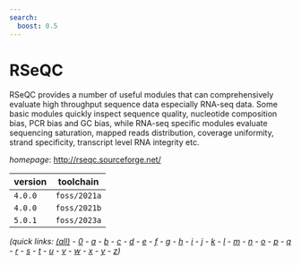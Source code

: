 ```yaml
---
search:
  boost: 0.5
---
```

# RSeQC

RSeQC provides a number of useful modules that can  comprehensively evaluate high throughput sequence data especially RNA-seq  data. Some basic modules quickly inspect sequence quality, nucleotide  composition bias, PCR bias and GC bias, while RNA-seq specific modules  evaluate sequencing saturation, mapped reads distribution, coverage  uniformity, strand specificity, transcript level RNA integrity etc.

*homepage*: <http://rseqc.sourceforge.net/>

version | toolchain
--------|----------
``4.0.0`` | ``foss/2021a``
``4.0.0`` | ``foss/2021b``
``5.0.1`` | ``foss/2023a``


*(quick links: [(all)](../index.md) - [0](../0/index.md) - [a](../a/index.md) - [b](../b/index.md) - [c](../c/index.md) - [d](../d/index.md) - [e](../e/index.md) - [f](../f/index.md) - [g](../g/index.md) - [h](../h/index.md) - [i](../i/index.md) - [j](../j/index.md) - [k](../k/index.md) - [l](../l/index.md) - [m](../m/index.md) - [n](../n/index.md) - [o](../o/index.md) - [p](../p/index.md) - [q](../q/index.md) - [r](../r/index.md) - [s](../s/index.md) - [t](../t/index.md) - [u](../u/index.md) - [v](../v/index.md) - [w](../w/index.md) - [x](../x/index.md) - [y](../y/index.md) - [z](../z/index.md))*

